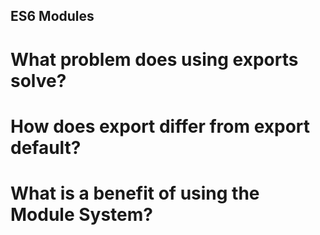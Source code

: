 ## ES6 Modules

# What problem does using exports solve?

# How does export differ from export default?

# What is a benefit of using the Module System?